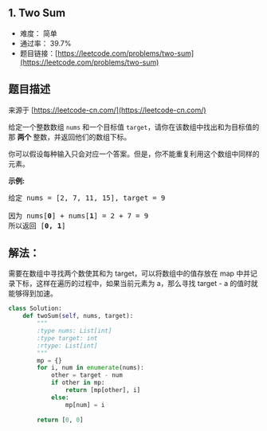## 1. Two Sum

- 难度： 简单
- 通过率： 39.7%
- 题目链接：[https://leetcode.com/problems/two-sum](https://leetcode.com/problems/two-sum)


## 题目描述

来源于 [https://leetcode-cn.com/](https://leetcode-cn.com/)

<p>给定一个整数数组 <code>nums</code>&nbsp;和一个目标值 <code>target</code>，请你在该数组中找出和为目标值的那&nbsp;<strong>两个</strong>&nbsp;整数，并返回他们的数组下标。</p>

<p>你可以假设每种输入只会对应一个答案。但是，你不能重复利用这个数组中同样的元素。</p>

<p><strong>示例:</strong></p>

<pre>给定 nums = [2, 7, 11, 15], target = 9

因为 nums[<strong>0</strong>] + nums[<strong>1</strong>] = 2 + 7 = 9
所以返回 [<strong>0, 1</strong>]
</pre>

## 解法：

需要在数组中寻找两个数使其和为 target，可以将数组中的值存放在 map 中并记录下标，这样在遍历的过程中，如果当前元素为 a，那么寻找 target - a 的值时就能够得到加速。


```python
class Solution:
    def twoSum(self, nums, target):
        """
        :type nums: List[int]
        :type target: int
        :rtype: List[int]
        """
        mp = {}
        for i, num in enumerate(nums):
            other = target - num
            if other in mp:
                return [mp[other], i]
            else:
                mp[num] = i
                
        return [0, 0]
```